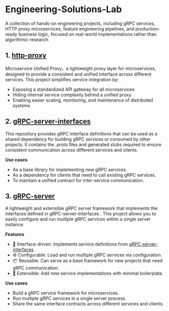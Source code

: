 # Engineering-Solutions-Lab
A collection of hands-on engineering projects, including gRPC services, HTTP proxy microservices, feature engineering pipelines, and production-ready business logic, focused on real-world implementations rather than algorithmic research.

## 1. [http-proxy](http-proxy/) 
Microservice Unified Proxy，a lightweight proxy layer for microservices, designed to provide a consistent and unified interface across different services.
This project simplifies service integration by:
- Exposing a standardized API gateway for all microservices
- Hiding internal service complexity behind a unified proxy
- Enabling easier scaling, monitoring, and maintenance of distributed systems

## 2. [gRPC-server-interfaces](gRPC-server-interfaces/) 
This repository provides gRPC interface definitions that can be used as a shared dependency for building gRPC services or consumed by other projects.
It contains the .proto files and generated stubs required to ensure consistent communication across different services and clients.  

**Use cases**  
- As a base library for implementing new gRPC services.
- As a dependency for clients that need to call existing gRPC services.
- To maintain a unified contract for inter-service communication.

## 3. [gRPC-server](gRPC-server/) 

A lightweight and extensible gRPC server framework that implements the interfaces defined in gRPC-server-interfaces
. This project allows you to easily configure and run multiple gRPC services within a single server instance.

**Features**  

- 🔌 Interface-driven: Implements service definitions from [gRPC-server-interfaces](gRPC-server-interfaces/) .
- ⚙️ Configurable: Load and run multiple gRPC services via configuration.
- 📦 Reusable: Can serve as a base framework for new projects that need gRPC communication.
- 🚀 Extensible: Add new service implementations with minimal boilerplate.

**Use cases**  
- Build a gRPC service framework for microservices.
- Run multiple gRPC services in a single server process.
- Share the same interface contracts across different services and clients.
